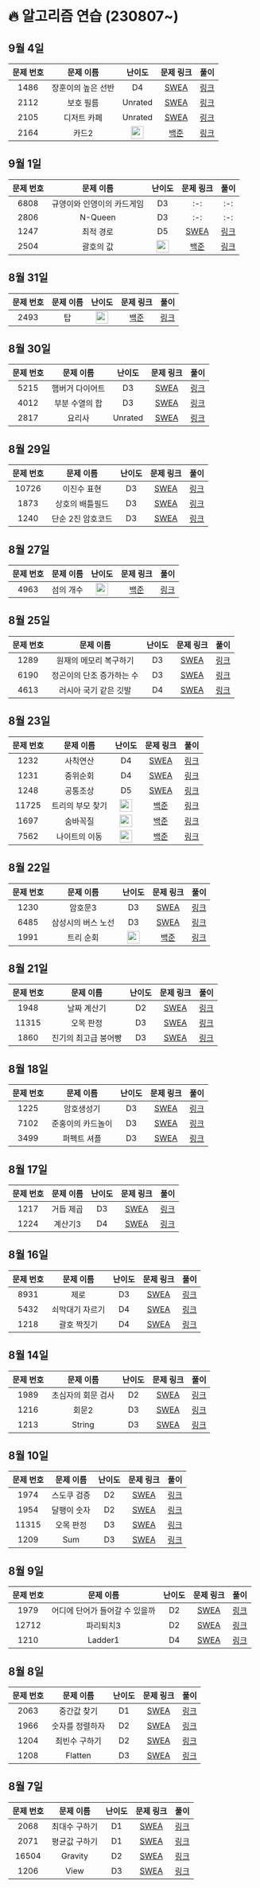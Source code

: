 # 🔥 알고리즘 연습 (230807~)

## 9월 4일
|문제 번호|문제 이름|난이도|문제 링크|풀이|
|:-:|:-:|:-:|:-:|:-:|
|1486|장훈이의 높은 선반|D4|[SWEA](https://swexpertacademy.com/main/code/problem/problemDetail.do?contestProbId=AV2b7Yf6ABcBBASw)|[링크](https://github.com/nijesmik/Algorithm/blob/main/SWEA/D4/1486.%E2%80%85%EC%9E%A5%ED%9B%88%EC%9D%B4%EC%9D%98%E2%80%85%EB%86%92%EC%9D%80%E2%80%85%EC%84%A0%EB%B0%98/%EC%9E%A5%ED%9B%88%EC%9D%B4%EC%9D%98%E2%80%85%EB%86%92%EC%9D%80%E2%80%85%EC%84%A0%EB%B0%98.java)|
|2112|보호 필름|Unrated|[SWEA](https://swexpertacademy.com/main/code/problem/problemDetail.do?contestProbId=AV5V1SYKAaUDFAWu)|[링크](https://github.com/nijesmik/Algorithm/blob/main/SWEA/Unrated/2112.%E2%80%85%EF%BC%BB%EB%AA%A8%EC%9D%98%E2%80%85SW%E2%80%85%EC%97%AD%EB%9F%89%ED%85%8C%EC%8A%A4%ED%8A%B8%EF%BC%BD%E2%80%85%EB%B3%B4%ED%98%B8%E2%80%85%ED%95%84%EB%A6%84/%EF%BC%BB%EB%AA%A8%EC%9D%98%E2%80%85SW%E2%80%85%EC%97%AD%EB%9F%89%ED%85%8C%EC%8A%A4%ED%8A%B8%EF%BC%BD%E2%80%85%EB%B3%B4%ED%98%B8%E2%80%85%ED%95%84%EB%A6%84.java)|
|2105|디저트 카페|Unrated|[SWEA](https://swexpertacademy.com/main/code/problem/problemDetail.do?contestProbId=AV5VwAr6APYDFAWu)|[링크](https://github.com/nijesmik/Algorithm/blob/main/SWEA/Unrated/2105.%E2%80%85%EF%BC%BB%EB%AA%A8%EC%9D%98%E2%80%85SW%E2%80%85%EC%97%AD%EB%9F%89%ED%85%8C%EC%8A%A4%ED%8A%B8%EF%BC%BD%E2%80%85%EB%94%94%EC%A0%80%ED%8A%B8%E2%80%85%EC%B9%B4%ED%8E%98/%EF%BC%BB%EB%AA%A8%EC%9D%98%E2%80%85SW%E2%80%85%EC%97%AD%EB%9F%89%ED%85%8C%EC%8A%A4%ED%8A%B8%EF%BC%BD%E2%80%85%EB%94%94%EC%A0%80%ED%8A%B8%E2%80%85%EC%B9%B4%ED%8E%98.java)|
|2164|카드2|<img src="https://static.solved.ac/tier_small/7.svg" height="25" align="center"/>|[백준](https://www.acmicpc.net/problem/2164)|[링크](https://github.com/nijesmik/Algorithm/blob/main/백준/Silver/2164.%E2%80%85카드2/카드2.java)|


## 9월 1일
|문제 번호|문제 이름|난이도|문제 링크|풀이|
|:-:|:-:|:-:|:-:|:-:|
|6808|규영이와 인영이의 카드게임|D3|:-:|:-:|
|2806|N-Queen|D3|:-:|:-:|
|1247|최적 경로|D5|[SWEA](https://swexpertacademy.com/main/code/problem/problemDetail.do?contestProbId=AV15OZ4qAPICFAYD)|[링크](https://github.com/nijesmik/Algorithm/blob/main/SWEA/D5/1247.%E2%80%85%EF%BC%BBS%EF%BC%8FW%E2%80%85%EB%AC%B8%EC%A0%9C%ED%95%B4%EA%B2%B0%E2%80%85%EC%9D%91%EC%9A%A9%EF%BC%BD%E2%80%853%EC%9D%BC%EC%B0%A8%E2%80%85%EF%BC%8D%E2%80%85%EC%B5%9C%EC%A0%81%E2%80%85%EA%B2%BD%EB%A1%9C/%EF%BC%BBS%EF%BC%8FW%E2%80%85%EB%AC%B8%EC%A0%9C%ED%95%B4%EA%B2%B0%E2%80%85%EC%9D%91%EC%9A%A9%EF%BC%BD%E2%80%853%EC%9D%BC%EC%B0%A8%E2%80%85%EF%BC%8D%E2%80%85%EC%B5%9C%EC%A0%81%E2%80%85%EA%B2%BD%EB%A1%9C.java)|
|2504|괄호의 값|<img src="https://static.solved.ac/tier_small/11.svg" height="25" align="center"/>|[백준](https://www.acmicpc.net/problem/2504)|[링크](https://github.com/nijesmik/Algorithm/blob/main/%EB%B0%B1%EC%A4%80/Gold/2504.%E2%80%85%EA%B4%84%ED%98%B8%EC%9D%98%E2%80%85%EA%B0%92/%EA%B4%84%ED%98%B8%EC%9D%98%E2%80%85%EA%B0%92.java)|

## 8월 31일
|문제 번호|문제 이름|난이도|문제 링크|풀이|
|:-:|:-:|:-:|:-:|:-:|
|2493|탑|<img src="https://static.solved.ac/tier_small/11.svg" height="25" align="center"/>|[백준](https://www.acmicpc.net/problem/2493)|[링크](https://github.com/nijesmik/Algorithm/blob/main/%EB%B0%B1%EC%A4%80/Gold/2493.%E2%80%85%ED%83%91/%ED%83%91.java)|

## 8월 30일
|문제 번호|문제 이름|난이도|문제 링크|풀이|
|:-:|:-:|:-:|:-:|:-:|
|5215|햄버거 다이어트|D3|[SWEA](https://swexpertacademy.com/main/code/problem/problemDetail.do?contestProbId=AWT-lPB6dHUDFAVT)|[링크](https://github.com/nijesmik/Algorithm/blob/main/SWEA/D3/5215.%E2%80%85%ED%96%84%EB%B2%84%EA%B1%B0%E2%80%85%EB%8B%A4%EC%9D%B4%EC%96%B4%ED%8A%B8/%ED%96%84%EB%B2%84%EA%B1%B0%E2%80%85%EB%8B%A4%EC%9D%B4%EC%96%B4%ED%8A%B8.java)|
|4012|부분 수열의 합|D3|[SWEA](https://swexpertacademy.com/main/code/problem/problemDetail.do?contestProbId=AV7IzvG6EksDFAXB)|[링크](https://github.com/nijesmik/Algorithm/blob/main/SWEA/D3/2817.%E2%80%85%EB%B6%80%EB%B6%84%E2%80%85%EC%88%98%EC%97%B4%EC%9D%98%E2%80%85%ED%95%A9/%EB%B6%80%EB%B6%84%E2%80%85%EC%88%98%EC%97%B4%EC%9D%98%E2%80%85%ED%95%A9.java)|
|2817|요리사|Unrated|[SWEA](https://swexpertacademy.com/main/code/problem/problemDetail.do?contestProbId=AWIeUtVakTMDFAVH)|[링크](https://github.com/nijesmik/Algorithm/blob/main/SWEA/Unrated/4012.%E2%80%85%EF%BC%BB%EB%AA%A8%EC%9D%98%E2%80%85SW%E2%80%85%EC%97%AD%EB%9F%89%ED%85%8C%EC%8A%A4%ED%8A%B8%EF%BC%BD%E2%80%85%EC%9A%94%EB%A6%AC%EC%82%AC/%EF%BC%BB%EB%AA%A8%EC%9D%98%E2%80%85SW%E2%80%85%EC%97%AD%EB%9F%89%ED%85%8C%EC%8A%A4%ED%8A%B8%EF%BC%BD%E2%80%85%EC%9A%94%EB%A6%AC%EC%82%AC.java)|

## 8월 29일
|문제 번호|문제 이름|난이도|문제 링크|풀이|
|:-:|:-:|:-:|:-:|:-:|
|10726|이진수 표현|D3|[SWEA](https://swexpertacademy.com/main/code/problem/problemDetail.do?contestProbId=AXRSXf_a9qsDFAXS)|[링크](https://github.com/nijesmik/Algorithm/blob/main/SWEA/D3/10726.%E2%80%85%EC%9D%B4%EC%A7%84%EC%88%98%E2%80%85%ED%91%9C%ED%98%84/%EC%9D%B4%EC%A7%84%EC%88%98%E2%80%85%ED%91%9C%ED%98%84.java)|
|1873|상호의 배틀필드|D3|[SWEA](https://swexpertacademy.com/main/code/problem/problemDetail.do?contestProbId=AV5LyE7KD2ADFAXc)|[링크](https://github.com/nijesmik/Algorithm/blob/main/SWEA/D3/1873.%E2%80%85%EC%83%81%ED%98%B8%EC%9D%98%E2%80%85%EB%B0%B0%ED%8B%80%ED%95%84%EB%93%9C/%EC%83%81%ED%98%B8%EC%9D%98%E2%80%85%EB%B0%B0%ED%8B%80%ED%95%84%EB%93%9C.java)|
|1240|단순 2진 암호코드|D3|[SWEA](https://swexpertacademy.com/main/code/problem/problemDetail.do?contestProbId=AV15FZuqAL4CFAYD)|[링크](https://github.com/nijesmik/Algorithm/blob/main/SWEA/D3/1240.%E2%80%85%EF%BC%BBS%EF%BC%8FW%E2%80%85%EB%AC%B8%EC%A0%9C%ED%95%B4%EA%B2%B0%E2%80%85%EC%9D%91%EC%9A%A9%EF%BC%BD%E2%80%851%EC%9D%BC%EC%B0%A8%E2%80%85%EF%BC%8D%E2%80%85%EB%8B%A8%EC%88%9C%E2%80%852%EC%A7%84%E2%80%85%EC%95%94%ED%98%B8%EC%BD%94%EB%93%9C/%EF%BC%BBS%EF%BC%8FW%E2%80%85%EB%AC%B8%EC%A0%9C%ED%95%B4%EA%B2%B0%E2%80%85%EC%9D%91%EC%9A%A9%EF%BC%BD%E2%80%851%EC%9D%BC%EC%B0%A8%E2%80%85%EF%BC%8D%E2%80%85%EB%8B%A8%EC%88%9C%E2%80%852%EC%A7%84%E2%80%85%EC%95%94%ED%98%B8%EC%BD%94%EB%93%9C.java)|

## 8월 27일
|문제 번호|문제 이름|난이도|문제 링크|풀이|
|:-:|:-:|:-:|:-:|:-:|
|4963|섬의 개수|<img src="https://static.solved.ac/tier_small/9.svg" height="25" align="center"/>|[백준](https://www.acmicpc.net/problem/4963)|[링크](https://github.com/nijesmik/Algorithm/blob/main/%EB%B0%B1%EC%A4%80/Silver/4963.%E2%80%85%EC%84%AC%EC%9D%98%E2%80%85%EA%B0%9C%EC%88%98/%EC%84%AC%EC%9D%98%E2%80%85%EA%B0%9C%EC%88%98.java)|

## 8월 25일
|문제 번호|문제 이름|난이도|문제 링크|풀이|
|:-:|:-:|:-:|:-:|:-:|
|1289|원재의 메모리 복구하기|D3|[SWEA](https://swexpertacademy.com/main/code/problem/problemDetail.do?contestProbId=AV19AcoKI9sCFAZN)|[링크](https://github.com/nijesmik/Algorithm/blob/main/SWEA/D3/1289.%E2%80%85%EC%9B%90%EC%9E%AC%EC%9D%98%E2%80%85%EB%A9%94%EB%AA%A8%EB%A6%AC%E2%80%85%EB%B3%B5%EA%B5%AC%ED%95%98%EA%B8%B0/%EC%9B%90%EC%9E%AC%EC%9D%98%E2%80%85%EB%A9%94%EB%AA%A8%EB%A6%AC%E2%80%85%EB%B3%B5%EA%B5%AC%ED%95%98%EA%B8%B0.java)|
|6190|정곤이의 단조 증가하는 수|D3|[SWEA](https://swexpertacademy.com/main/code/problem/problemDetail.do?contestProbId=AWcPjEuKAFgDFAU4)|[링크](https://github.com/nijesmik/Algorithm/blob/main/SWEA/D3/6190.%E2%80%85%EC%A0%95%EA%B3%A4%EC%9D%B4%EC%9D%98%E2%80%85%EB%8B%A8%EC%A1%B0%E2%80%85%EC%A6%9D%EA%B0%80%ED%95%98%EB%8A%94%E2%80%85%EC%88%98/%EC%A0%95%EA%B3%A4%EC%9D%B4%EC%9D%98%E2%80%85%EB%8B%A8%EC%A1%B0%E2%80%85%EC%A6%9D%EA%B0%80%ED%95%98%EB%8A%94%E2%80%85%EC%88%98.java)|
|4613|러시아 국기 같은 깃발|D4|[SWEA](https://swexpertacademy.com/main/code/problem/problemDetail.do?contestProbId=AWQl9TIK8qoDFAXj)|[링크](https://github.com/nijesmik/Algorithm/blob/main/SWEA/D4/4613.%E2%80%85%EB%9F%AC%EC%8B%9C%EC%95%84%E2%80%85%EA%B5%AD%EA%B8%B0%E2%80%85%EA%B0%99%EC%9D%80%E2%80%85%EA%B9%83%EB%B0%9C/%EB%9F%AC%EC%8B%9C%EC%95%84%E2%80%85%EA%B5%AD%EA%B8%B0%E2%80%85%EA%B0%99%EC%9D%80%E2%80%85%EA%B9%83%EB%B0%9C.java)|

## 8월 23일
|문제 번호|문제 이름|난이도|문제 링크|풀이|
|:-:|:-:|:-:|:-:|:-:|
|1232|사칙연산|D4|[SWEA](https://swexpertacademy.com/main/code/problem/problemDetail.do?contestProbId=AV141J8KAIcCFAYD)|[링크](https://github.com/nijesmik/Algorithm/blob/main/SWEA/D4/1232.%E2%80%85%EF%BC%BBS%EF%BC%8FW%E2%80%85%EB%AC%B8%EC%A0%9C%ED%95%B4%EA%B2%B0%E2%80%85%EA%B8%B0%EB%B3%B8%EF%BC%BD%E2%80%859%EC%9D%BC%EC%B0%A8%E2%80%85%EF%BC%8D%E2%80%85%EC%82%AC%EC%B9%99%EC%97%B0%EC%82%B0/%EF%BC%BBS%EF%BC%8FW%E2%80%85%EB%AC%B8%EC%A0%9C%ED%95%B4%EA%B2%B0%E2%80%85%EA%B8%B0%EB%B3%B8%EF%BC%BD%E2%80%859%EC%9D%BC%EC%B0%A8%E2%80%85%EF%BC%8D%E2%80%85%EC%82%AC%EC%B9%99%EC%97%B0%EC%82%B0.java)|
|1231|중위순회|D4|[SWEA](https://swexpertacademy.com/main/code/problem/problemDetail.do?contestProbId=AV140YnqAIECFAYD)|[링크](https://github.com/nijesmik/Algorithm/blob/main/SWEA/D4/1231.%E2%80%85%EF%BC%BBS%EF%BC%8FW%E2%80%85%EB%AC%B8%EC%A0%9C%ED%95%B4%EA%B2%B0%E2%80%85%EA%B8%B0%EB%B3%B8%EF%BC%BD%E2%80%859%EC%9D%BC%EC%B0%A8%E2%80%85%EF%BC%8D%E2%80%85%EC%A4%91%EC%9C%84%EC%88%9C%ED%9A%8C/%EF%BC%BBS%EF%BC%8FW%E2%80%85%EB%AC%B8%EC%A0%9C%ED%95%B4%EA%B2%B0%E2%80%85%EA%B8%B0%EB%B3%B8%EF%BC%BD%E2%80%859%EC%9D%BC%EC%B0%A8%E2%80%85%EF%BC%8D%E2%80%85%EC%A4%91%EC%9C%84%EC%88%9C%ED%9A%8C.java)|
|1248|공통조상|D5|[SWEA](https://swexpertacademy.com/main/code/problem/problemDetail.do?contestProbId=AV15PTkqAPYCFAYD)|[링크]()|
|11725|트리의 부모 찾기|<img src="https://static.solved.ac/tier_small/9.svg" height="25" align="center"/>|[백준](https://www.acmicpc.net/problem/11725)|[링크](https://github.com/nijesmik/Algorithm/blob/main/%EB%B0%B1%EC%A4%80/Silver/11725.%E2%80%85%ED%8A%B8%EB%A6%AC%EC%9D%98%E2%80%85%EB%B6%80%EB%AA%A8%E2%80%85%EC%B0%BE%EA%B8%B0/%ED%8A%B8%EB%A6%AC%EC%9D%98%E2%80%85%EB%B6%80%EB%AA%A8%E2%80%85%EC%B0%BE%EA%B8%B0.java)|
|1697|숨바꼭질|<img src="https://static.solved.ac/tier_small/10.svg" height="25" align="center"/>|[백준](https://www.acmicpc.net/problem/1697)|[링크](https://github.com/nijesmik/Algorithm/blob/main/%EB%B0%B1%EC%A4%80/Silver/1697.%E2%80%85%EC%88%A8%EB%B0%94%EA%BC%AD%EC%A7%88/%EC%88%A8%EB%B0%94%EA%BC%AD%EC%A7%88.java)|
|7562|나이트의 이동|<img src="https://static.solved.ac/tier_small/10.svg" height="25" align="center"/>|[백준](https://www.acmicpc.net/problem/7562)|[링크](https://github.com/nijesmik/Algorithm/blob/main/%EB%B0%B1%EC%A4%80/Silver/7562.%E2%80%85%EB%82%98%EC%9D%B4%ED%8A%B8%EC%9D%98%E2%80%85%EC%9D%B4%EB%8F%99/%EB%82%98%EC%9D%B4%ED%8A%B8%EC%9D%98%E2%80%85%EC%9D%B4%EB%8F%99.java)|

## 8월 22일
|문제 번호|문제 이름|난이도|문제 링크|풀이|
|:-:|:-:|:-:|:-:|:-:|
|1230|암호문3|D3|[SWEA](https://swexpertacademy.com/main/code/problem/problemDetail.do?contestProbId=AV14zIwqAHwCFAYD)|[링크](https://github.com/nijesmik/Algorithm/blob/main/SWEA/D3/1230.%E2%80%85%EF%BC%BBS%EF%BC%8FW%E2%80%85%EB%AC%B8%EC%A0%9C%ED%95%B4%EA%B2%B0%E2%80%85%EA%B8%B0%EB%B3%B8%EF%BC%BD%E2%80%858%EC%9D%BC%EC%B0%A8%E2%80%85%EF%BC%8D%E2%80%85%EC%95%94%ED%98%B8%EB%AC%B83/%EF%BC%BBS%EF%BC%8FW%E2%80%85%EB%AC%B8%EC%A0%9C%ED%95%B4%EA%B2%B0%E2%80%85%EA%B8%B0%EB%B3%B8%EF%BC%BD%E2%80%858%EC%9D%BC%EC%B0%A8%E2%80%85%EF%BC%8D%E2%80%85%EC%95%94%ED%98%B8%EB%AC%B83.java)|
|6485|삼성시의 버스 노선|D3|[SWEA](https://swexpertacademy.com/main/code/problem/problemDetail.do?contestProbId=AWczm7QaACgDFAWn)|[링크](https://github.com/nijesmik/Algorithm/blob/main/SWEA/D3/6485.%E2%80%85%EC%82%BC%EC%84%B1%EC%8B%9C%EC%9D%98%E2%80%85%EB%B2%84%EC%8A%A4%E2%80%85%EB%85%B8%EC%84%A0/%EC%82%BC%EC%84%B1%EC%8B%9C%EC%9D%98%E2%80%85%EB%B2%84%EC%8A%A4%E2%80%85%EB%85%B8%EC%84%A0.java)|
|1991|트리 순회|<img src="https://static.solved.ac/tier_small/10.svg" height="25" align="center"/>|[백준](https://www.acmicpc.net/problem/1991)|[링크](https://github.com/nijesmik/Algorithm/blob/main/%EB%B0%B1%EC%A4%80/Silver/1991.%E2%80%85%ED%8A%B8%EB%A6%AC%E2%80%85%EC%88%9C%ED%9A%8C/%ED%8A%B8%EB%A6%AC%E2%80%85%EC%88%9C%ED%9A%8C.java)|

## 8월 21일
|문제 번호|문제 이름|난이도|문제 링크|풀이|
|:-:|:-:|:-:|:-:|:-:|
|1948|날짜 계산기|D2|[SWEA](https://swexpertacademy.com/main/code/problem/problemDetail.do?contestProbId=AV5PnnU6AOsDFAUq)|[링크](https://github.com/nijesmik/Algorithm/blob/main/SWEA/D2/1948.%E2%80%85%EB%82%A0%EC%A7%9C%E2%80%85%EA%B3%84%EC%82%B0%EA%B8%B0/%EB%82%A0%EC%A7%9C%E2%80%85%EA%B3%84%EC%82%B0%EA%B8%B0.java)|
|11315|오목 판정|D3|[SWEA](https://swexpertacademy.com/main/code/problem/problemDetail.do?contestProbId=AXaSUPYqPYMDFASQ)|[링크](https://github.com/nijesmik/Algorithm/blob/main/SWEA/D3/11315.%E2%80%85%EC%98%A4%EB%AA%A9%E2%80%85%ED%8C%90%EC%A0%95/%EC%98%A4%EB%AA%A9%E2%80%85%ED%8C%90%EC%A0%95.java)|
|1860|진기의 최고급 붕어빵|D3|[SWEA](https://swexpertacademy.com/main/code/problem/problemDetail.do?contestProbId=AV5LsaaqDzYDFAXc)|[링크](https://github.com/nijesmik/Algorithm/blob/main/SWEA/D3/1860.%E2%80%85%EC%A7%84%EA%B8%B0%EC%9D%98%E2%80%85%EC%B5%9C%EA%B3%A0%EA%B8%89%E2%80%85%EB%B6%95%EC%96%B4%EB%B9%B5/%EC%A7%84%EA%B8%B0%EC%9D%98%E2%80%85%EC%B5%9C%EA%B3%A0%EA%B8%89%E2%80%85%EB%B6%95%EC%96%B4%EB%B9%B5.java)|

## 8월 18일
|문제 번호|문제 이름|난이도|문제 링크|풀이|
|:-:|:-:|:-:|:-:|:-:|
|1225|암호생성기|D3|[SWEA](https://swexpertacademy.com/main/code/problem/problemDetail.do?contestProbId=AV14uWl6AF0CFAYD)|[링크](https://github.com/nijesmik/Algorithm/blob/main/SWEA/D3/1225.%E2%80%85%EF%BC%BBS%EF%BC%8FW%E2%80%85%EB%AC%B8%EC%A0%9C%ED%95%B4%EA%B2%B0%E2%80%85%EA%B8%B0%EB%B3%B8%EF%BC%BD%E2%80%857%EC%9D%BC%EC%B0%A8%E2%80%85%EF%BC%8D%E2%80%85%EC%95%94%ED%98%B8%EC%83%9D%EC%84%B1%EA%B8%B0/%EF%BC%BBS%EF%BC%8FW%E2%80%85%EB%AC%B8%EC%A0%9C%ED%95%B4%EA%B2%B0%E2%80%85%EA%B8%B0%EB%B3%B8%EF%BC%BD%E2%80%857%EC%9D%BC%EC%B0%A8%E2%80%85%EF%BC%8D%E2%80%85%EC%95%94%ED%98%B8%EC%83%9D%EC%84%B1%EA%B8%B0.java)|
|7102|준홍이의 카드놀이|D3|[SWEA](https://swexpertacademy.com/main/code/problem/problemDetail.do?contestProbId=AWkIlHWqBYcDFAXC)|[링크](https://github.com/nijesmik/Algorithm/blob/main/SWEA/D3/7102.%E2%80%85%EC%A4%80%ED%99%8D%EC%9D%B4%EC%9D%98%E2%80%85%EC%B9%B4%EB%93%9C%EB%86%80%EC%9D%B4/%EC%A4%80%ED%99%8D%EC%9D%B4%EC%9D%98%E2%80%85%EC%B9%B4%EB%93%9C%EB%86%80%EC%9D%B4.java)|
|3499|퍼펙트 셔플|D3|[SWEA](https://swexpertacademy.com/main/code/problem/problemDetail.do?contestProbId=AWGsRbk6AQIDFAVW)|[링크](https://github.com/nijesmik/Algorithm/blob/main/SWEA/D3/3499.%E2%80%85%ED%8D%BC%ED%8E%99%ED%8A%B8%E2%80%85%EC%85%94%ED%94%8C/%ED%8D%BC%ED%8E%99%ED%8A%B8%E2%80%85%EC%85%94%ED%94%8C.java)|

## 8월 17일
|문제 번호|문제 이름|난이도|문제 링크|풀이|
|:-:|:-:|:-:|:-:|:-:|
|1217|거듭 제곱|D3|[SWEA](https://swexpertacademy.com/main/code/problem/problemDetail.do?contestProbId=AV14dUIaAAUCFAYD)|[링크](https://github.com/nijesmik/Algorithm/blob/main/SWEA/D3/1217.%E2%80%85%EF%BC%BBS%EF%BC%8FW%E2%80%85%EB%AC%B8%EC%A0%9C%ED%95%B4%EA%B2%B0%E2%80%85%EA%B8%B0%EB%B3%B8%EF%BC%BD%E2%80%854%EC%9D%BC%EC%B0%A8%E2%80%85%EF%BC%8D%E2%80%85%EA%B1%B0%EB%93%AD%E2%80%85%EC%A0%9C%EA%B3%B1/%EF%BC%BBS%EF%BC%8FW%E2%80%85%EB%AC%B8%EC%A0%9C%ED%95%B4%EA%B2%B0%E2%80%85%EA%B8%B0%EB%B3%B8%EF%BC%BD%E2%80%854%EC%9D%BC%EC%B0%A8%E2%80%85%EF%BC%8D%E2%80%85%EA%B1%B0%EB%93%AD%E2%80%85%EC%A0%9C%EA%B3%B1.java)|
|1224|계산기3|D4|[SWEA](https://swexpertacademy.com/main/code/problem/problemDetail.do?contestProbId=AV14tDX6AFgCFAYD)|[링크](https://github.com/nijesmik/Algorithm/blob/main/SWEA/D4/1224.%E2%80%85%EF%BC%BBS%EF%BC%8FW%E2%80%85%EB%AC%B8%EC%A0%9C%ED%95%B4%EA%B2%B0%E2%80%85%EA%B8%B0%EB%B3%B8%EF%BC%BD%E2%80%856%EC%9D%BC%EC%B0%A8%E2%80%85%EF%BC%8D%E2%80%85%EA%B3%84%EC%82%B0%EA%B8%B03/%EF%BC%BBS%EF%BC%8FW%E2%80%85%EB%AC%B8%EC%A0%9C%ED%95%B4%EA%B2%B0%E2%80%85%EA%B8%B0%EB%B3%B8%EF%BC%BD%E2%80%856%EC%9D%BC%EC%B0%A8%E2%80%85%EF%BC%8D%E2%80%85%EA%B3%84%EC%82%B0%EA%B8%B03.java)|

## 8월 16일
|문제 번호|문제 이름|난이도|문제 링크|풀이|
|:-:|:-:|:-:|:-:|:-:|
|8931|제로|D3|[SWEA](https://swexpertacademy.com/main/code/problem/problemDetail.do?contestProbId=AW5jBWLq7jwDFATQ)|[링크](https://github.com/nijesmik/Algorithm/blob/main/SWEA/D3/8931.%E2%80%85%EC%A0%9C%EB%A1%9C/%EC%A0%9C%EB%A1%9C.java)|
|5432|쇠막대기 자르기|D4|[SWEA](https://swexpertacademy.com/main/code/problem/problemDetail.do?contestProbId=AWVl47b6DGMDFAXm)|[링크](https://github.com/nijesmik/Algorithm/blob/main/SWEA/D4/5432.%E2%80%85%EC%87%A0%EB%A7%89%EB%8C%80%EA%B8%B0%E2%80%85%EC%9E%90%EB%A5%B4%EA%B8%B0/%EC%87%A0%EB%A7%89%EB%8C%80%EA%B8%B0%E2%80%85%EC%9E%90%EB%A5%B4%EA%B8%B0.java)|
|1218|괄호 짝짓기|D4|[SWEA](https://swexpertacademy.com/main/code/problem/problemDetail.do?contestProbId=AV14eWb6AAkCFAYD)|[링크](https://github.com/nijesmik/Algorithm/blob/main/SWEA/D4/1218.%E2%80%85%EF%BC%BBS%EF%BC%8FW%E2%80%85%EB%AC%B8%EC%A0%9C%ED%95%B4%EA%B2%B0%E2%80%85%EA%B8%B0%EB%B3%B8%EF%BC%BD%E2%80%854%EC%9D%BC%EC%B0%A8%E2%80%85%EF%BC%8D%E2%80%85%EA%B4%84%ED%98%B8%E2%80%85%EC%A7%9D%EC%A7%93%EA%B8%B0/%EF%BC%BBS%EF%BC%8FW%E2%80%85%EB%AC%B8%EC%A0%9C%ED%95%B4%EA%B2%B0%E2%80%85%EA%B8%B0%EB%B3%B8%EF%BC%BD%E2%80%854%EC%9D%BC%EC%B0%A8%E2%80%85%EF%BC%8D%E2%80%85%EA%B4%84%ED%98%B8%E2%80%85%EC%A7%9D%EC%A7%93%EA%B8%B0.java)|

## 8월 14일
|문제 번호|문제 이름|난이도|문제 링크|풀이|
|:-:|:-:|:-:|:-:|:-:|
|1989|초심자의 회문 검사|D2|[SWEA](https://swexpertacademy.com/main/code/problem/problemDetail.do?contestProbId=AV5PyTLqAf4DFAUq)|[링크](https://github.com/nijesmik/Algorithm/blob/main/SWEA/D2/1989.%E2%80%85%EC%B4%88%EC%8B%AC%EC%9E%90%EC%9D%98%E2%80%85%ED%9A%8C%EB%AC%B8%E2%80%85%EA%B2%80%EC%82%AC/%EC%B4%88%EC%8B%AC%EC%9E%90%EC%9D%98%E2%80%85%ED%9A%8C%EB%AC%B8%E2%80%85%EA%B2%80%EC%82%AC.java)|
|1216|회문2|D3|[SWEA](https://swexpertacademy.com/main/code/problem/problemDetail.do?contestProbId=AV14Rq5aABUCFAYi)|[링크](https://github.com/nijesmik/Algorithm/blob/main/SWEA/D3/1216.%E2%80%85%EF%BC%BBS%EF%BC%8FW%E2%80%85%EB%AC%B8%EC%A0%9C%ED%95%B4%EA%B2%B0%E2%80%85%EA%B8%B0%EB%B3%B8%EF%BC%BD%E2%80%853%EC%9D%BC%EC%B0%A8%E2%80%85%EF%BC%8D%E2%80%85%ED%9A%8C%EB%AC%B82/%EF%BC%BBS%EF%BC%8FW%E2%80%85%EB%AC%B8%EC%A0%9C%ED%95%B4%EA%B2%B0%E2%80%85%EA%B8%B0%EB%B3%B8%EF%BC%BD%E2%80%853%EC%9D%BC%EC%B0%A8%E2%80%85%EF%BC%8D%E2%80%85%ED%9A%8C%EB%AC%B82.java)|
|1213|String|D3|[SWEA](https://swexpertacademy.com/main/code/problem/problemDetail.do?contestProbId=AV14P0c6AAUCFAYi)|[링크](https://github.com/nijesmik/Algorithm/blob/main/SWEA/D3/1213.%E2%80%85%EF%BC%BBS%EF%BC%8FW%E2%80%85%EB%AC%B8%EC%A0%9C%ED%95%B4%EA%B2%B0%E2%80%85%EA%B8%B0%EB%B3%B8%EF%BC%BD%E2%80%853%EC%9D%BC%EC%B0%A8%E2%80%85%EF%BC%8D%E2%80%85String/%EF%BC%BBS%EF%BC%8FW%E2%80%85%EB%AC%B8%EC%A0%9C%ED%95%B4%EA%B2%B0%E2%80%85%EA%B8%B0%EB%B3%B8%EF%BC%BD%E2%80%853%EC%9D%BC%EC%B0%A8%E2%80%85%EF%BC%8D%E2%80%85String.java)|

## 8월 10일
|문제 번호|문제 이름|난이도|문제 링크|풀이|
|:-:|:-:|:-:|:-:|:-:|
|1974|스도쿠 검증|D2|[SWEA](https://swexpertacademy.com/main/code/problem/problemDetail.do?contestProbId=AV5Psz16AYEDFAUq)|[링크](https://github.com/nijesmik/Algorithm/blob/main/SWEA/D2/1974.%E2%80%85%EC%8A%A4%EB%8F%84%EC%BF%A0%E2%80%85%EA%B2%80%EC%A6%9D/%EC%8A%A4%EB%8F%84%EC%BF%A0%E2%80%85%EA%B2%80%EC%A6%9D.java)|
|1954|달팽이 숫자|D2|[SWEA](https://swexpertacademy.com/main/code/problem/problemDetail.do?contestProbId=AV5PobmqAPoDFAUq)|[링크](https://github.com/nijesmik/Algorithm/blob/main/SWEA/D2/1954.%E2%80%85%EB%8B%AC%ED%8C%BD%EC%9D%B4%E2%80%85%EC%88%AB%EC%9E%90/%EB%8B%AC%ED%8C%BD%EC%9D%B4%E2%80%85%EC%88%AB%EC%9E%90.java)|
|11315|오목 판정|D3|[SWEA](https://swexpertacademy.com/main/code/problem/problemDetail.do?contestProbId=AXaSUPYqPYMDFASQ)|[링크](https://github.com/nijesmik/Algorithm/blob/main/SWEA/D3/11315.%E2%80%85%EC%98%A4%EB%AA%A9%E2%80%85%ED%8C%90%EC%A0%95/%EC%98%A4%EB%AA%A9%E2%80%85%ED%8C%90%EC%A0%95.java)|
|1209|Sum|D3|[SWEA](https://swexpertacademy.com/main/code/problem/problemDetail.do?contestProbId=AV13_BWKACUCFAYh)|[링크](https://github.com/nijesmik/Algorithm/blob/main/SWEA/D3/1209.%E2%80%85%EF%BC%BBS%EF%BC%8FW%E2%80%85%EB%AC%B8%EC%A0%9C%ED%95%B4%EA%B2%B0%E2%80%85%EA%B8%B0%EB%B3%B8%EF%BC%BD%E2%80%852%EC%9D%BC%EC%B0%A8%E2%80%85%EF%BC%8D%E2%80%85Sum/%EF%BC%BBS%EF%BC%8FW%E2%80%85%EB%AC%B8%EC%A0%9C%ED%95%B4%EA%B2%B0%E2%80%85%EA%B8%B0%EB%B3%B8%EF%BC%BD%E2%80%852%EC%9D%BC%EC%B0%A8%E2%80%85%EF%BC%8D%E2%80%85Sum.java)|

## 8월 9일
|문제 번호|문제 이름|난이도|문제 링크|풀이|
|:-:|:-:|:-:|:-:|:-:|
|1979|어디에 단어가 들어갈 수 있을까|D2|[SWEA](https://swexpertacademy.com/main/code/problem/problemDetail.do?contestProbId=AV5PuPq6AaQDFAUq)|[링크](https://github.com/nijesmik/Algorithm/blob/main/SWEA/D2/1979.%E2%80%85%EC%96%B4%EB%94%94%EC%97%90%E2%80%85%EB%8B%A8%EC%96%B4%EA%B0%80%E2%80%85%EB%93%A4%EC%96%B4%EA%B0%88%E2%80%85%EC%88%98%E2%80%85%EC%9E%88%EC%9D%84%EA%B9%8C/%EC%96%B4%EB%94%94%EC%97%90%E2%80%85%EB%8B%A8%EC%96%B4%EA%B0%80%E2%80%85%EB%93%A4%EC%96%B4%EA%B0%88%E2%80%85%EC%88%98%E2%80%85%EC%9E%88%EC%9D%84%EA%B9%8C.java)|
|12712|파리퇴치3|D2|[SWEA](https://swexpertacademy.com/main/code/problem/problemDetail.do?contestProbId=AXuARWAqDkQDFARa)|[링크](https://github.com/nijesmik/Algorithm/blob/main/SWEA/D2/12712.%E2%80%85%ED%8C%8C%EB%A6%AC%ED%87%B4%EC%B9%983/%ED%8C%8C%EB%A6%AC%ED%87%B4%EC%B9%983.java)|
|1210|Ladder1|D4|[SWEA](https://swexpertacademy.com/main/code/problem/problemDetail.do?contestProbId=AV14ABYKADACFAYh)|[링크](https://github.com/nijesmik/Algorithm/blob/main/SWEA/D4/1210.%E2%80%85%EF%BC%BBS%EF%BC%8FW%E2%80%85%EB%AC%B8%EC%A0%9C%ED%95%B4%EA%B2%B0%E2%80%85%EA%B8%B0%EB%B3%B8%EF%BC%BD%E2%80%852%EC%9D%BC%EC%B0%A8%E2%80%85%EF%BC%8D%E2%80%85Ladder1/%EF%BC%BBS%EF%BC%8FW%E2%80%85%EB%AC%B8%EC%A0%9C%ED%95%B4%EA%B2%B0%E2%80%85%EA%B8%B0%EB%B3%B8%EF%BC%BD%E2%80%852%EC%9D%BC%EC%B0%A8%E2%80%85%EF%BC%8D%E2%80%85Ladder1.java)|

## 8월 8일
|문제 번호|문제 이름|난이도|문제 링크|풀이|
|:-:|:-:|:-:|:-:|:-:|
|2063|중간값 찾기|D1|[SWEA](https://swexpertacademy.com/main/code/problem/problemDetail.do?contestProbId=AV5QPsXKA2UDFAUq)|[링크](https://github.com/nijesmik/Algorithm/blob/main/SWEA/D1/2063.%E2%80%85%EC%A4%91%EA%B0%84%EA%B0%92%E2%80%85%EC%B0%BE%EA%B8%B0/%EC%A4%91%EA%B0%84%EA%B0%92%E2%80%85%EC%B0%BE%EA%B8%B0.java)|
|1966|숫자를 정렬하자|D2|[SWEA](https://swexpertacademy.com/main/code/problem/problemDetail.do?contestProbId=AV5PrmyKAWEDFAUq)|[링크](https://github.com/nijesmik/Algorithm/blob/main/SWEA/D2/1966.%E2%80%85%EC%88%AB%EC%9E%90%EB%A5%BC%E2%80%85%EC%A0%95%EB%A0%AC%ED%95%98%EC%9E%90/%EC%88%AB%EC%9E%90%EB%A5%BC%E2%80%85%EC%A0%95%EB%A0%AC%ED%95%98%EC%9E%90.java)|
|1204|최빈수 구하기|D2|[SWEA](https://swexpertacademy.com/main/code/problem/problemDetail.do?contestProbId=AV13zo1KAAACFAYh)|[링크](https://github.com/nijesmik/Algorithm/blob/main/SWEA/D2/1204.%E2%80%85%EF%BC%BBS%EF%BC%8FW%E2%80%85%EB%AC%B8%EC%A0%9C%ED%95%B4%EA%B2%B0%E2%80%85%EA%B8%B0%EB%B3%B8%EF%BC%BD%E2%80%851%EC%9D%BC%EC%B0%A8%E2%80%85%EF%BC%8D%E2%80%85%EC%B5%9C%EB%B9%88%EC%88%98%E2%80%85%EA%B5%AC%ED%95%98%EA%B8%B0/%EF%BC%BBS%EF%BC%8FW%E2%80%85%EB%AC%B8%EC%A0%9C%ED%95%B4%EA%B2%B0%E2%80%85%EA%B8%B0%EB%B3%B8%EF%BC%BD%E2%80%851%EC%9D%BC%EC%B0%A8%E2%80%85%EF%BC%8D%E2%80%85%EC%B5%9C%EB%B9%88%EC%88%98%E2%80%85%EA%B5%AC%ED%95%98%EA%B8%B0.java)|
|1208|Flatten|D3|[SWEA](https://swexpertacademy.com/main/code/problem/problemDetail.do?contestProbId=AV139KOaABgCFAYh)|[링크](https://github.com/nijesmik/Algorithm/blob/main/SWEA/D3/1208.%E2%80%85%EF%BC%BBS%EF%BC%8FW%E2%80%85%EB%AC%B8%EC%A0%9C%ED%95%B4%EA%B2%B0%E2%80%85%EA%B8%B0%EB%B3%B8%EF%BC%BD%E2%80%851%EC%9D%BC%EC%B0%A8%E2%80%85%EF%BC%8D%E2%80%85Flatten/%EF%BC%BBS%EF%BC%8FW%E2%80%85%EB%AC%B8%EC%A0%9C%ED%95%B4%EA%B2%B0%E2%80%85%EA%B8%B0%EB%B3%B8%EF%BC%BD%E2%80%851%EC%9D%BC%EC%B0%A8%E2%80%85%EF%BC%8D%E2%80%85Flatten.java)|

## 8월 7일
|문제 번호|문제 이름|난이도|문제 링크|풀이|
|:-:|:-:|:-:|:-:|:-:|
|2068|최대수 구하기|D1|[SWEA](https://swexpertacademy.com/main/code/problem/problemDetail.do?contestProbId=AV5QQhbqA4QDFAUq)|[링크](https://github.com/nijesmik/Algorithm/blob/main/SWEA/D1/2068.%E2%80%85%EC%B5%9C%EB%8C%80%EC%88%98%E2%80%85%EA%B5%AC%ED%95%98%EA%B8%B0/%EC%B5%9C%EB%8C%80%EC%88%98%E2%80%85%EA%B5%AC%ED%95%98%EA%B8%B0.java)|
|2071|평균값 구하기|D1|[SWEA](https://swexpertacademy.com/main/code/problem/problemDetail.do?contestProbId=AV5QRnJqA5cDFAUq)|[링크](https://github.com/nijesmik/Algorithm/blob/main/SWEA/D1/2071.%E2%80%85%ED%8F%89%EA%B7%A0%EA%B0%92%E2%80%85%EA%B5%AC%ED%95%98%EA%B8%B0/%ED%8F%89%EA%B7%A0%EA%B0%92%E2%80%85%EA%B5%AC%ED%95%98%EA%B8%B0.java)|
|16504|Gravity|D2|[SWEA](https://swexpertacademy.com/main/code/problem/problemDetail.do?contestProbId=AYZOEkza5qMDFARc) |[링크](https://github.com/nijesmik/Algorithm/blob/main/SWEA/D2/16504.%E2%80%85Gravity/Gravity.java)|
|1206|View|D3|[SWEA](https://swexpertacademy.com/main/code/problem/problemDetail.do?contestProbId=AV134DPqAA8CFAYh)|[링크](https://github.com/nijesmik/Algorithm/blob/main/SWEA/D3/1206.%E2%80%85%EF%BC%BBS%EF%BC%8FW%E2%80%85%EB%AC%B8%EC%A0%9C%ED%95%B4%EA%B2%B0%E2%80%85%EA%B8%B0%EB%B3%B8%EF%BC%BD%E2%80%851%EC%9D%BC%EC%B0%A8%E2%80%85%EF%BC%8D%E2%80%85View/%EF%BC%BBS%EF%BC%8FW%E2%80%85%EB%AC%B8%EC%A0%9C%ED%95%B4%EA%B2%B0%E2%80%85%EA%B8%B0%EB%B3%B8%EF%BC%BD%E2%80%851%EC%9D%BC%EC%B0%A8%E2%80%85%EF%BC%8D%E2%80%85View.java)|
